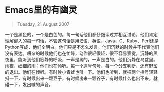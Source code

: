 # Emacs里的有幽灵
> Tuesday, 21 August 2007

一个是黑色的，一个是白色的。每一句话他们都仔细读过并相互讨论，他们肯定
理解键入的每一句话，不管这句话是用汉语、英语、Java、C、Ruby、Perl还是
Python写成，他们全明白。他们只是不怎么发言。他们沉默的时候并不代表他们
没有表达。嘈杂的时候他们也在忙碌，动作很轻很轻，很不容易察觉。沉静的黑
夜里，能听到他们寂静的呼吸，一声是黑的，一声是白的。他们沉静在乌盆里。
雨夜，细细的雨；他们也在倾听。每一个逗号句号，每一个分支判断，还有野蛮
的退出。他们在倾听。有时候小青蛙也叫一下。他们也听到，就把两个括号轻轻
抖一下，有时候出来一颗豆子，有时候出来一颗谷子，有时候什么也出不来，就
碰一下，发出啵的声音。
